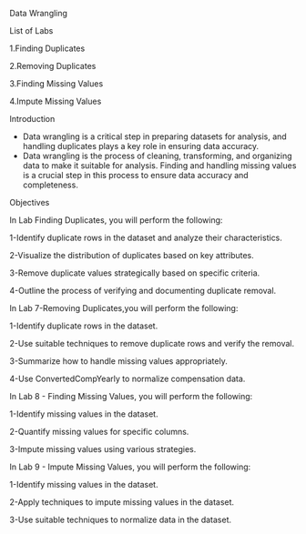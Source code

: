 Data Wrangling 


List of Labs


1.Finding Duplicates

2.Removing Duplicates

3.Finding Missing Values

4.Impute Missing Values

Introduction


* Data wrangling is a critical step in preparing datasets for analysis, and handling duplicates plays a key role in ensuring data accuracy.
* Data wrangling is the process of cleaning, transforming, and organizing data to make it suitable for analysis. Finding and handling missing values is a crucial step in this process to ensure data accuracy and completeness. 



Objectives



In Lab Finding Duplicates, you will perform the following:


1-Identify duplicate rows in the dataset and analyze their characteristics.

2-Visualize the distribution of duplicates based on key attributes.

3-Remove duplicate values strategically based on specific criteria.

4-Outline the process of verifying and documenting duplicate removal.



In Lab 7-Removing Duplicates,you will perform the following:

1-Identify duplicate rows in the dataset.

2-Use suitable techniques to remove duplicate rows and verify the removal.

3-Summarize how to handle missing values appropriately.

4-Use ConvertedCompYearly to normalize compensation data.


In  Lab 8 - Finding Missing Values, you will perform the following:

1-Identify missing values in the dataset.

2-Quantify missing values for specific columns.

3-Impute missing values using various strategies.


In Lab 9 - Impute Missing Values, you will perform the following:

1-Identify missing values in the dataset.

2-Apply techniques to impute missing values in the dataset.

3-Use suitable techniques to normalize data in the dataset.
